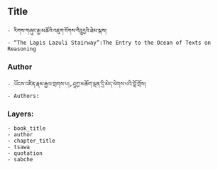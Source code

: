## Title
	- རིགས་གཞུང་རྒྱ་མཚོའི་འཇུག་ངོགས་བཻཌཱུརྱའི་ཐེམ་སྐས།
	- “The Lapis Lazuli Stairway”:The Entry to the Ocean of Texts on Reasoning

### Author
	- ཡོངས་འཛིན་རྣམ་རྒྱལ་གྲགས་པ།,ཤཱཀྱ་མཆོག་ལྡན་དྲི་མེད་ལེགས་པའི་བློ་གྲོས།
	- Authors:

### Layers:
	- book_title
	- author
	- chapter_title
	- tsawa
	- quotation
	- sabche
